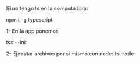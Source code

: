 ﻿Si no tengo ts en la computadora:

npm i -g typescript

1- En la app ponemos

tsc --init

2- Ejecutar archivos por si mismo con node: ts-node

